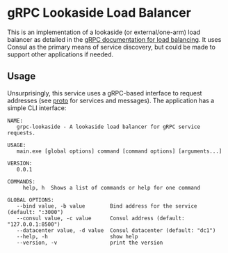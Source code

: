 # gRPC Lookaside Load Balancer
This is an implementation of a lookaside (or external/one-arm) load balancer as detailed in the [gRPC documentation for
load balancing](https://grpc.io/blog/loadbalancing). It uses Consul as the primary means of service discovery, but could 
be made to support other applications if needed.

## Usage
Unsurprisingly, this service uses a gRPC-based interface to request addresses (see [proto](_proto/lookaside.proto) for 
services and messages). The application has a simple CLI interface:

```
NAME:
   grpc-lookaside - A lookaside load balancer for gRPC service requests.

USAGE:
   main.exe [global options] command [command options] [arguments...]

VERSION:
   0.0.1

COMMANDS:
     help, h  Shows a list of commands or help for one command

GLOBAL OPTIONS:
   --bind value, -b value        Bind address for the service (default: ":3000")
   --consul value, -c value      Consul address (default: "127.0.0.1:8500")
   --datacenter value, -d value  Consul datacenter (default: "dc1")
   --help, -h                    show help
   --version, -v                 print the version
```